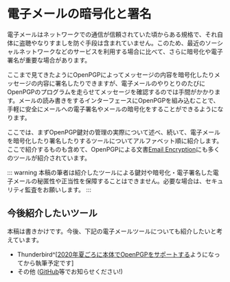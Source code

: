 # 電子メールの暗号化と署名
電子メールはネットワークでの通信が信頼されていた頃からある規格で、それ自体に盗聴やなりすましを防ぐ手段は含まれていません。このため、最近のソーシャルネットワークなどのサービスを利用する場合に比べて、さらに暗号化や電子署名が重要な場合があります。

ここまで見てきたようにOpenPGPによってメッセージの内容を暗号化したりメッセージの内容に署名したりできますが、電子メールのやりとりのたびにOpenPGPのプログラムを走らせてメッセージを確認するのでは手間がかかります。メールの読み書きをするインターフェースにOpenPGPを組み込むことで、手軽に安全にメールへの電子署名やメールの暗号化をすることができるようになります。

ここでは、まずOpenPGP鍵対の管理の実際について述べ、続いて、電子メールを暗号化したり署名したりするツールについてアルファベット順に紹介します。ここで紹介するものも含めて、OpenPGPによる文書[Email Encryption](https://www.openpgp.org/software/)にも多くのツールが紹介されています。

::: warning
本稿の筆者は紹介したツールによる鍵対や暗号化・電子署名した電子メールの秘匿性や正当性を保障することはできません。必要な場合は、セキュリティ監査をお願いします。
:::

## 今後紹介したいツール
本稿は書きかけです。今後、下記の電子メールツールについても紹介したいと考えています。

- Thunderbird^[[2020年夏ごろに本体でOpenPGPをサポートする](https://wiki.mozilla.org/Thunderbird:OpenPGP:2020)ようになってから執筆予定です]
- その他 ([GitHub](https://github.com/zunda/mitome.in)等でお知らせください!)
